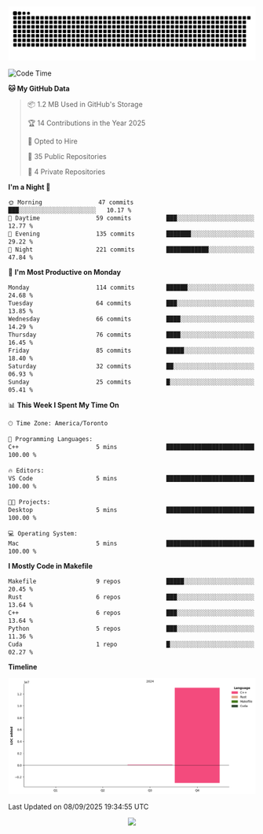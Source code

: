 <picture>
  <source media="(prefers-color-scheme: dark)" srcset="https://raw.githubusercontent.com/kkli08/kkli08/output/github-contribution-grid-snake-dark.svg">
  <source media="(prefers-color-scheme: light)" srcset="https://raw.githubusercontent.com/kkli08/kkli08/output/github-contribution-grid-snake.svg">
  <img alt="github contribution grid snake animation" src="https://raw.githubusercontent.com/kkli08/kkli08/output/github-contribution-grid-snake.svg">
</picture>


<!--START_SECTION:waka-->
![Code Time](http://img.shields.io/badge/Code%20Time-132%20hrs%2020%20mins-blue)

**🐱 My GitHub Data** 

> 📦 1.2 MB Used in GitHub's Storage 
 > 
> 🏆 14 Contributions in the Year 2025
 > 
> 💼 Opted to Hire
 > 
> 📜 35 Public Repositories 
 > 
> 🔑 4 Private Repositories 
 > 
**I'm a Night 🦉** 

```text
🌞 Morning                47 commits          ███░░░░░░░░░░░░░░░░░░░░░░   10.17 % 
🌆 Daytime                59 commits          ███░░░░░░░░░░░░░░░░░░░░░░   12.77 % 
🌃 Evening                135 commits         ███████░░░░░░░░░░░░░░░░░░   29.22 % 
🌙 Night                  221 commits         ████████████░░░░░░░░░░░░░   47.84 % 
```
📅 **I'm Most Productive on Monday** 

```text
Monday                   114 commits         ██████░░░░░░░░░░░░░░░░░░░   24.68 % 
Tuesday                  64 commits          ███░░░░░░░░░░░░░░░░░░░░░░   13.85 % 
Wednesday                66 commits          ████░░░░░░░░░░░░░░░░░░░░░   14.29 % 
Thursday                 76 commits          ████░░░░░░░░░░░░░░░░░░░░░   16.45 % 
Friday                   85 commits          █████░░░░░░░░░░░░░░░░░░░░   18.40 % 
Saturday                 32 commits          ██░░░░░░░░░░░░░░░░░░░░░░░   06.93 % 
Sunday                   25 commits          █░░░░░░░░░░░░░░░░░░░░░░░░   05.41 % 
```


📊 **This Week I Spent My Time On** 

```text
🕑︎ Time Zone: America/Toronto

💬 Programming Languages: 
C++                      5 mins              █████████████████████████   100.00 % 

🔥 Editors: 
VS Code                  5 mins              █████████████████████████   100.00 % 

🐱‍💻 Projects: 
Desktop                  5 mins              █████████████████████████   100.00 % 

💻 Operating System: 
Mac                      5 mins              █████████████████████████   100.00 % 
```

**I Mostly Code in Makefile** 

```text
Makefile                 9 repos             █████░░░░░░░░░░░░░░░░░░░░   20.45 % 
Rust                     6 repos             ███░░░░░░░░░░░░░░░░░░░░░░   13.64 % 
C++                      6 repos             ███░░░░░░░░░░░░░░░░░░░░░░   13.64 % 
Python                   5 repos             ███░░░░░░░░░░░░░░░░░░░░░░   11.36 % 
Cuda                     1 repo              █░░░░░░░░░░░░░░░░░░░░░░░░   02.27 % 
```



**Timeline**

![Lines of Code chart](https://raw.githubusercontent.com/kkli08/kkli08/main/assets/bar_graph.png)


 Last Updated on 08/09/2025 19:34:55 UTC
<!--END_SECTION:waka-->


<div align="center">
    <img  src="https://github-readme-streak-stats.herokuapp.com/?user=kkli08&theme=cobalt" />
</div>

<br/>
<br/>
<br/>
